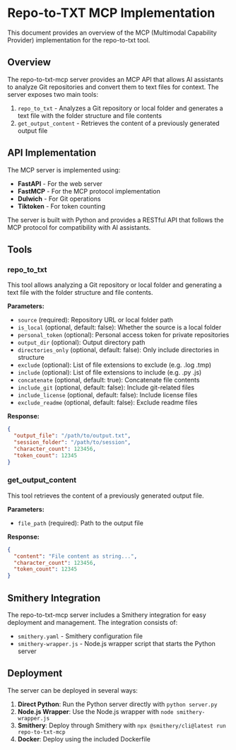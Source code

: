 # Repo-to-TXT MCP Implementation

This document provides an overview of the MCP (Multimodal Capability Provider) implementation for the repo-to-txt tool.

## Overview

The repo-to-txt-mcp server provides an MCP API that allows AI assistants to analyze Git repositories and convert them to text files for context. The server exposes two main tools:

1. `repo_to_txt` - Analyzes a Git repository or local folder and generates a text file with the folder structure and file contents
2. `get_output_content` - Retrieves the content of a previously generated output file

## API Implementation

The MCP server is implemented using:

- **FastAPI** - For the web server
- **FastMCP** - For the MCP protocol implementation
- **Dulwich** - For Git operations
- **Tiktoken** - For token counting

The server is built with Python and provides a RESTful API that follows the MCP protocol for compatibility with AI assistants.

## Tools

### repo_to_txt

This tool allows analyzing a Git repository or local folder and generating a text file with the folder structure and file contents.

**Parameters:**

- `source` (required): Repository URL or local folder path
- `is_local` (optional, default: false): Whether the source is a local folder
- `personal_token` (optional): Personal access token for private repositories
- `output_dir` (optional): Output directory path
- `directories_only` (optional, default: false): Only include directories in structure
- `exclude` (optional): List of file extensions to exclude (e.g. .log .tmp)
- `include` (optional): List of file extensions to include (e.g. .py .js)
- `concatenate` (optional, default: true): Concatenate file contents
- `include_git` (optional, default: false): Include git-related files
- `include_license` (optional, default: false): Include license files
- `exclude_readme` (optional, default: false): Exclude readme files

**Response:**

```json
{
  "output_file": "/path/to/output.txt",
  "session_folder": "/path/to/session",
  "character_count": 123456,
  "token_count": 12345
}
```

### get_output_content

This tool retrieves the content of a previously generated output file.

**Parameters:**

- `file_path` (required): Path to the output file

**Response:**

```json
{
  "content": "File content as string...",
  "character_count": 123456,
  "token_count": 12345
}
```

## Smithery Integration

The repo-to-txt-mcp server includes a Smithery integration for easy deployment and management. The integration consists of:

- `smithery.yaml` - Smithery configuration file
- `smithery-wrapper.js` - Node.js wrapper script that starts the Python server

## Deployment

The server can be deployed in several ways:

1. **Direct Python**: Run the Python server directly with `python server.py`
2. **Node.js Wrapper**: Use the Node.js wrapper with `node smithery-wrapper.js`
3. **Smithery**: Deploy through Smithery with `npx @smithery/cli@latest run repo-to-txt-mcp`
4. **Docker**: Deploy using the included Dockerfile